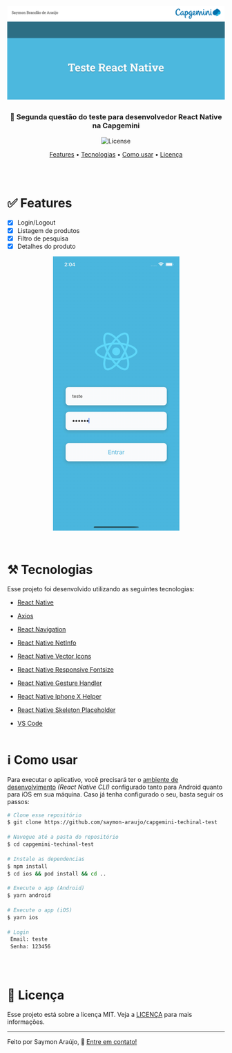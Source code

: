<h1 align="center">
    <img alt="CapgeminiTest" title="#banner" src="./src/assets/demo/banner.png" />
</h1>

<h3 align="center">📱 Segunda questão do teste para desenvolvedor React Native na Capgemini</h3>

<p align="center">
  <img alt="License" src="https://img.shields.io/badge/license-MIT-brightgreen">
</p>

<p align="center">
 <a href="#white_check_mark-features">Features</a> • 
 <a href="#hammer_and_pick-tecnologias">Tecnologias</a> • 
 <a href="#information_source-como-usar">Como usar</a> • 
 <a href="#memo-licença">Licença</a>
</p>

<br>
<br>

# :white_check_mark: Features

- [x] Login/Logout
- [x] Listagem de produtos
- [x] Filtro de pesquisa
- [x] Detalhes do produto

<p align="center">
  <img  src="./src/assets/demo/preview.gif">
</p>

<br>

# :hammer_and_pick: Tecnologias

Esse projeto foi desenvolvido utilizando as seguintes tecnologias:

- [React Native](https://reactnative.dev/docs/getting-started)

- [Axios](https://github.com/axios/axios)

- [React Navigation](https://reactnavigation.org/docs/getting-started)

- [React Native NetInfo](https://www.npmjs.com/package/@react-native-community/netinfo)

- [React Native Vector Icons](https://github.com/oblador/react-native-vector-icons)

- [React Native Responsive Fontsize](https://www.npmjs.com/package/react-native-responsive-fontsize)

- [React Native Gesture Handler](https://docs.swmansion.com/react-native-gesture-handler/docs/)

- [React Native Iphone X Helper](https://github.com/ptelad/react-native-iphone-x-helper)

- [React Native Skeleton Placeholder](https://www.npmjs.com/package/react-native-skeleton-placeholder)

- [VS Code](https://code.visualstudio.com/)
  <br>
  <br>

# :information_source: Como usar

Para executar o aplicativo, você precisará ter o [ambiente de desenvolvimento](https://reactnative.dev/docs/environment-setup) _(React Native CLI)_ configurado tanto para Android quanto para iOS em sua máquina. Caso já tenha configurado o seu, basta seguir os passos:

```bash
# Clone esse repositório
$ git clone https://github.com/saymon-araujo/capgemini-techinal-test

# Navegue até a pasta do repositório
$ cd capgemini-techinal-test

# Instale as dependencias
$ npm install
$ cd ios && pod install && cd ..

# Execute o app (Android)
$ yarn android

# Execute o app (iOS)
$ yarn ios

# Login
 Email: teste
 Senha: 123456
```

<br>
<br>

# :memo: Licença

Esse projeto está sobre a licença MIT. Veja a [LICENÇA](https://github.com/saymon-araujo/capgemini-techinal-test/blob/main/LICENSE) para mais informações.

---

Feito por Saymon Araújo, 👋 [Entre em contato!](https://www.linkedin.com/in/saymon-araujo/)
